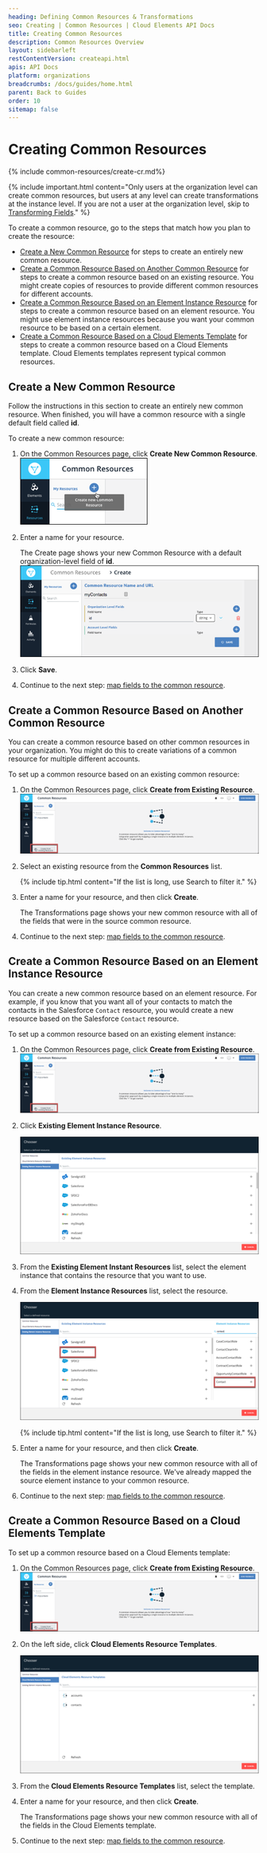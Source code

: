 ```yaml
---
heading: Defining Common Resources & Transformations
seo: Creating | Common Resources | Cloud Elements API Docs
title: Creating Common Resources
description: Common Resources Overview
layout: sidebarleft
restContentVersion: createapi.html
apis: API Docs
platform: organizations
breadcrumbs: /docs/guides/home.html
parent: Back to Guides
order: 10
sitemap: false
---
```


# Creating Common Resources

{% include common-resources/create-cr.md%}

{% include important.html content="Only users at the organization level can create common resources, but users at any level can create transformations at the instance level. If you are not a user at the organization level, skip to <a href=mapping.html>Transforming Fields</a>." %}

To create a common resource, go to the steps that match how you plan to create the resource:

* [Create a New Common Resource](#create-a-new-common-resource) for steps to create an entirely new common resource.
* [Create a Common Resource Based on Another Common Resource](#create-a-common-resource-based-on-another-common-resource) for steps to create a common resource based on an existing resource. You might create copies of resources to provide different common resources for different accounts.
* [Create a Common Resource Based on an Element Instance Resource](#create-a-common-resource-based-on-an-element-instance-resource) for steps to create a common resource based on an element resource. You might use element instance resources because you want your common resource to be based on a certain element.
* [Create a Common Resource Based on a Cloud Elements Template](#create-a-common-resource-based-on-a-cloud-elements-template) for steps to create a common resource based on a Cloud Elements template. Cloud Elements templates represent typical common resources.

## Create a New Common Resource

Follow the instructions in this section to create an entirely new common resource. When finished, you will have a common resource with a single default field called **id**.

To create a new common resource:

1. On the Common Resources page, click **Create New Common Resource**.
![Create New Common Resource](img/create-new.png)
1. Enter a name for your resource.

    The Create page shows your new Common Resource with a default organization-level field of __id__.
    ![New Resource from Scratch](img/New-Common_Resource.png)

1. Click **Save**.
1. Continue to the next step: [map fields to the common resource](mapping.html).

## Create a Common Resource Based on Another Common Resource

You can create a common resource based on other common resources in your organization. You might do this to create variations of a common resource for multiple different accounts.

To set up a common resource based on an existing common resource:

1. On the Common Resources page, click **Create from Existing Resource**.
![Existing Resource](img/exist-resources.png)
1. Select an existing resource from the **Common Resources** list.

    {% include tip.html content="If the list is long, use Search to filter it." %}

1. Enter a name for your resource, and then click __Create__.

    The Transformations page shows your new common resource with all of the fields that were in the source common resource.

1. Continue to the next step: [map fields to the common resource](mapping.html).

## Create a Common Resource Based on an Element Instance Resource

You can create a new common resource based on an element resource. For example, if you know that you want all of your contacts to match the contacts in the Salesforce `Contact` resource, you would create a new resource based on the Salesforce `Contact` resource.

To set up a common resource based on an existing element instance:

1. On the Common Resources page, click **Create from Existing Resource**.
![Existing Resource](img/exist-resources.png)
1. Click **Existing Element Instance Resource**.

    ![Existing Element Instance Resources](img/Exist-Element.png)

1. From the __Existing Element Instant Resources__ list, select the element instance that contains the resource that you want to use.
1. From the __Element Instance Resources__ list, select the resource.

    ![Select Element Instance and Resource](img/Select-Element-Resource.png)

    {% include tip.html content="If the list is long, use Search to filter it." %}

1. Enter a name for your resource, and then click __Create__.

    The Transformations page shows your new common resource with all of the fields in the element instance resource. We've already mapped the source element instance to your common resource.

1. Continue to the next step: [map fields to the common resource](mapping.html).

## Create a Common Resource Based on a Cloud Elements Template

To set up a common resource based on a Cloud Elements template:

1. On the Common Resources page, click **Create from Existing Resource**.
![Existing Resource](img/exist-resources.png)
1. On the left side, click __Cloud Elements Resource Templates__.

    ![Cloud Elements Resource Template](img/CE-Template.png)

1. From the __Cloud Elements Resource Templates__ list, select the template.
1. Enter a name for your resource, and then click __Create__.

    The Transformations page shows your new common resource with all of the fields in the Cloud Elements template.

1. Continue to the next step: [map fields to the common resource](mapping.html).

